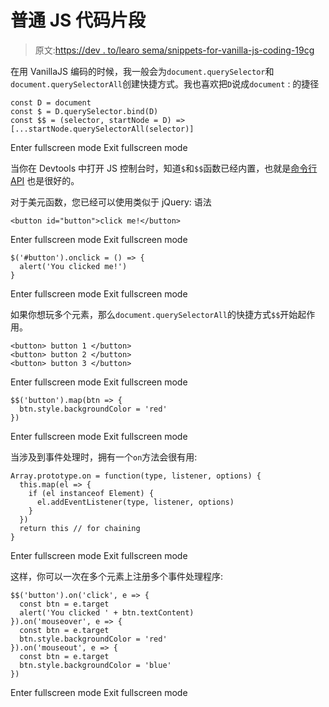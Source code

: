 # 普通 JS 代码片段

> 原文:[https://dev . to/learo sema/snippets-for-vanilla-js-coding-19cg](https://dev.to/learosema/snippets-for-vanilla-js-coding-19cg)

在用 VanillaJS 编码的时候，我一般会为`document.querySelector`和`document.querySelectorAll`创建快捷方式。我也喜欢把`D`说成`document` :
的捷径

```
const D = document
const $ = D.querySelector.bind(D)
const $$ = (selector, startNode = D) => [...startNode.querySelectorAll(selector)] 
```

Enter fullscreen mode Exit fullscreen mode

当你在 Devtools 中打开 JS 控制台时，知道`$`和`$$`函数已经内置，也就是[命令行 API](https://developers.google.com/web/tools/chrome-devtools/console/command-line-reference) 也是很好的。

对于美元函数，您已经可以使用类似于 jQuery:
语法

```
<button id="button">click me!</button> 
```

Enter fullscreen mode Exit fullscreen mode

```
$('#button').onclick = () => {
  alert('You clicked me!')
} 
```

Enter fullscreen mode Exit fullscreen mode

如果你想玩多个元素，那么`document.querySelectorAll`的快捷方式`$$`开始起作用。

```
<button> button 1 </button>
<button> button 2 </button>
<button> button 3 </button> 
```

Enter fullscreen mode Exit fullscreen mode

```
$$('button').map(btn => {
  btn.style.backgroundColor = 'red'
}) 
```

Enter fullscreen mode Exit fullscreen mode

当涉及到事件处理时，拥有一个`on`方法会很有用:

```
Array.prototype.on = function(type, listener, options) {
  this.map(el => {
    if (el instanceof Element) {
      el.addEventListener(type, listener, options)
    }
  })
  return this // for chaining
} 
```

Enter fullscreen mode Exit fullscreen mode

这样，你可以一次在多个元素上注册多个事件处理程序:

```
$$('button').on('click', e => {
  const btn = e.target
  alert('You clicked ' + btn.textContent)
}).on('mouseover', e => {
  const btn = e.target
  btn.style.backgroundColor = 'red'
}).on('mouseout', e => {
  const btn = e.target
  btn.style.backgroundColor = 'blue'
}) 
```

Enter fullscreen mode Exit fullscreen mode